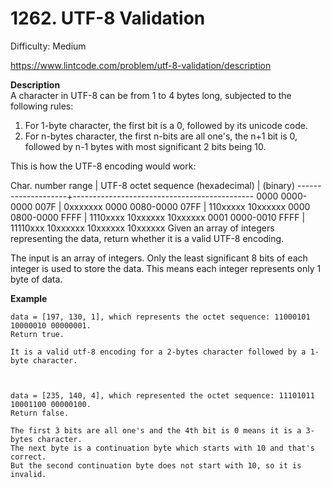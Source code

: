 # 1262. UTF-8 Validation

Difficulty: Medium

https://www.lintcode.com/problem/utf-8-validation/description

**Description**  
A character in UTF-8 can be from 1 to 4 bytes long, subjected to the following rules:

1. For 1-byte character, the first bit is a 0, followed by its unicode code.
2. For n-bytes character, the first n-bits are all one's, the n+1 bit is 0, followed by n-1 bytes with most significant 2 bits being 10.

This is how the UTF-8 encoding would work:

   Char. number range  |        UTF-8 octet sequence
      (hexadecimal)    |              (binary)
   --------------------+---------------------------------------------
   0000 0000-0000 007F | 0xxxxxxx
   0000 0080-0000 07FF | 110xxxxx 10xxxxxx
   0000 0800-0000 FFFF | 1110xxxx 10xxxxxx 10xxxxxx
   0001 0000-0010 FFFF | 11110xxx 10xxxxxx 10xxxxxx 10xxxxxx
Given an array of integers representing the data, return whether it is a valid UTF-8 encoding.

The input is an array of integers. Only the least significant 8 bits of each integer is used to store the data. This means each integer represents only 1 byte of data.

**Example**  
```
data = [197, 130, 1], which represents the octet sequence: 11000101 10000010 00000001.
Return true.

It is a valid utf-8 encoding for a 2-bytes character followed by a 1-byte character.



data = [235, 140, 4], which represented the octet sequence: 11101011 10001100 00000100.
Return false.

The first 3 bits are all one's and the 4th bit is 0 means it is a 3-bytes character.
The next byte is a continuation byte which starts with 10 and that's correct.
But the second continuation byte does not start with 10, so it is invalid.
```
